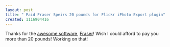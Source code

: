 ```yaml
---
layout: post
title: " Paid Fraser Speirs 20 pounds for Flickr iPhoto Export plugin"
created: 1116904416
---
```

<p>Thanks for the <a href="http://speirs.org/flickrexport/">awesome software</a>, <a href="http://speirs.org/">Fraser</a>! Wish I could afford to pay you more than 20 pounds! Working on that!</p>



